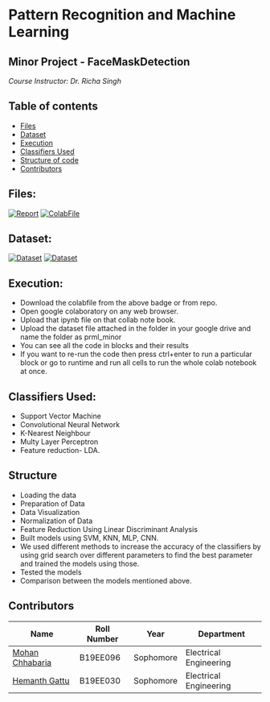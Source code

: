 # Pattern Recognition and Machine Learning 
##  Minor Project -  FaceMaskDetection

_Course Instructor: Dr. Richa Singh_

## Table of contents
* [Files](#Files)
* [Dataset](#Dataset)
* [Execution](#Execution)
* [Classifiers Used](#Classifiers)
* [Structure of code](#Structure)
* [Contributors](#Contributors)


## Files:
[![Report](https://img.shields.io/badge/Report-Pdf-blue)](https://github.com/Hemanth-Gattu/FaceMaskDetection/blob/main/face%20mask%20detection%20report.pdf)
[![ColabFile](https://img.shields.io/badge/ColabFile-.ipynb-orange)](https://github.com/Hemanth-Gattu/FaceMaskDetection/blob/main/PRML_Minor_Project.ipynb)

## Dataset:

[![Dataset](https://img.shields.io/badge/Real_World_Masked_Face_Dataset-.zip-yellowgreen)](https://drive.google.com/file/d/19x7iw9FP4Se8_nSrH76I9MqmE1oKbQju/view)
[![Dataset](https://img.shields.io/badge/Selfbuilt_Masked_Face_Recognition_Dataset-.zip-yellowgreen)](https://drive.google.com/file/d/1EG_A3kRwaPn15AFUGmEaQXatKZNXrWxH/view)


## Execution:

* Download the colabfile from the above badge or from repo.
* Open google colaboratory on any web browser.
* Upload that ipynb file on that collab note book.
* Upload the dataset file attached in the folder in your google drive and name the folder as prml_minor
* You can see all the code in blocks and their results
* If you want to re-run the code then press ctrl+enter to run a particular block or go to runtime and run all cells to run the whole colab notebook at once.

## Classifiers Used: 
* Support Vector Machine
* Convolutional Neural Network
* K-Nearest Neighbour
* Multy Layer Perceptron
* Feature reduction- LDA.

## Structure
* Loading the data
* Preparation of Data
* Data Visualization
* Normalization of Data
* Feature Reduction Using Linear Discriminant Analysis
* Built models using SVM, KNN, MLP, CNN.
* We used different methods to increase the accuracy of the classifiers by using grid search over different parameters to find the best parameter and trained the models using those.
* Tested the models
* Comparison between the models mentioned above.



## Contributors

| Name                                            | Roll Number | Year      | Department             |
| ----------------------------------------------- | ----------- | --------- | ---------------------- |
| [Mohan Chhabaria](https://github.com/MohanChhabaria) | B19EE096   | Sophomore | Electrical Engineering |
| [Hemanth Gattu](https://github.com/Hemanth-Gattu)    | B19EE030    | Sophomore | Electrical Engineering |


